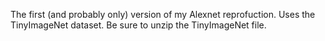 The first (and probably only) version of my Alexnet reprofuction. Uses the TinyImageNet dataset. Be sure to unzip the TinyImageNet file.
